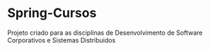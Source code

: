 # Spring-Cursos
Projeto criado para as disciplinas de Desenvolvimento de Software Corporativos e Sistemas Distribuidos
